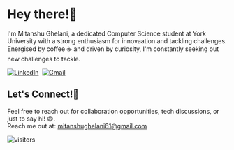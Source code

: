 # Hey there!👋
I'm Mitanshu Ghelani, a dedicated Computer Science student at York University with a strong enthusiasm for innovaation and tackling challenges. Energised by coffee ☕ and driven by curiosity, I'm constantly seeking out new challenges to tackle.

<a href="https://www.linkedin.com/in/sai-sumanth-talluri-3b7811141"><img src="https://img.shields.io/badge/linkedin-%230077B5.svg?&style=for-the-badge&logo=linkedin&logoColor=white" alt="LinkedIn" /></a>&nbsp;
<a href="mailto:tallurisaisumanth77@gmail.com?subject=Hola%20Sumanth"><img src="https://img.shields.io/badge/gmail-%23D14836.svg?&style=for-the-badge&logo=gmail&logoColor=white" alt="Gmail"/></a>&nbsp;


## Let's Connect!🤝
Feel free to reach out for collaboration opportunities, tech discussions, or just to say hi! 😄. 
<br />
Reach me out at: mitanshughelani61@gmail.com

<!-- ![picture](https://raw.githubusercontent.com/saadeghi/saadeghi/master/dino.gif)
<br />
<br />
-->

 ![visitors](https://visitor-badge.laobi.icu/badge?page_id=mitanshughelani)


